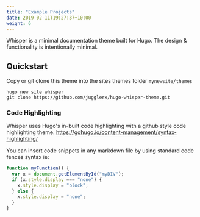 ```yaml
---
title: "Example Projects"
date: 2019-02-11T19:27:37+10:00
weight: 6
---
```


Whisper is a minimal documentation theme built for Hugo. The design &amp; functionality is intentionally minimal.

<!--more-->

## Quickstart

Copy or git clone this theme into the sites themes folder `mynewsite/themes`

```
hugo new site whisper
git clone https://github.com/jugglerx/hugo-whisper-theme.git
```

### Code Highlighting

Whisper uses Hugo's in-built code highlighting with a github style code highlighting theme. https://gohugo.io/content-management/syntax-highlighting/

You can insert code snippets in any markdown file by using standard code fences syntax ie:

```js
function myFunction() {
  var x = document.getElementById("myDIV");
  if (x.style.display === "none") {
    x.style.display = "block";
  } else {
    x.style.display = "none";
  }
}
```

